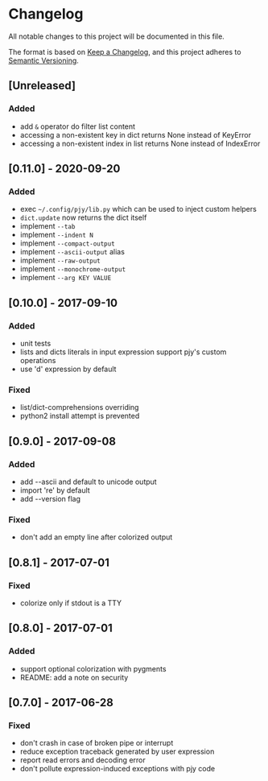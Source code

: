 # Changelog
All notable changes to this project will be documented in this file.

The format is based on [Keep a Changelog](https://keepachangelog.com/en/1.0.0/),
and this project adheres to [Semantic Versioning](https://semver.org/spec/v2.0.0.html).

## [Unreleased]
### Added
- add `&` operator do filter list content
- accessing a non-existent key in dict returns None instead of KeyError
- accessing a non-existent index in list returns None instead of IndexError

## [0.11.0] - 2020-09-20
### Added
- exec `~/.config/pjy/lib.py` which can be used to inject custom helpers
- `dict.update` now returns the dict itself
- implement `--tab`
- implement `--indent N`
- implement `--compact-output`
- implement `--ascii-output` alias
- implement `--raw-output`
- implement `--monochrome-output`
- implement `--arg KEY VALUE`

## [0.10.0] - 2017-09-10
### Added
- unit tests
- lists and dicts literals in input expression support pjy's custom operations
- use 'd' expression by default

### Fixed
- list/dict-comprehensions overriding
- python2 install attempt is prevented

## [0.9.0] - 2017-09-08
### Added
- add --ascii and default to unicode output
- import 're' by default
- add --version flag

### Fixed
- don't add an empty line after colorized output

## [0.8.1] - 2017-07-01
### Fixed
- colorize only if stdout is a TTY

## [0.8.0] - 2017-07-01
### Added
- support optional colorization with pygments
- README: add a note on security

## [0.7.0] - 2017-06-28
### Fixed
- don't crash in case of broken pipe or interrupt
- reduce exception traceback generated by user expression
- report read errors and decoding error
- don't pollute expression-induced exceptions with pjy code

